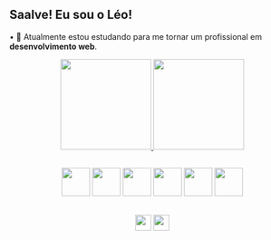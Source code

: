## Saalve! Eu sou o Léo!
• 📌 Atualmente estou estudando para me tornar um profissional em <strong>desenvolvimento web</strong>.

<div align="center">
    <a href="https://github.com/leOhsantos">
        <img height="160em" src="https://github-readme-stats.vercel.app/api?username=leOhsantos&theme=dracula"/>
        <img height="160em" src="https://github-readme-stats.vercel.app/api/top-langs/?username=leOhsantos&layout=compact&theme=dracula&langs_count=3"/>
    </a>
</div>

##

<div align="center">
<img src="https://cdn.jsdelivr.net/gh/devicons/devicon/icons/html5/html5-original.svg" height="50em">
<img src="https://cdn.jsdelivr.net/gh/devicons/devicon/icons/css3/css3-original.svg" height="50em">  
<img src="https://cdn.jsdelivr.net/gh/devicons/devicon/icons/javascript/javascript-original.svg" height="50em"> 
<img src="https://cdn.jsdelivr.net/gh/devicons/devicon/icons/bootstrap/bootstrap-original.svg" height="50em">      
<img src="https://cdn.jsdelivr.net/gh/devicons/devicon/icons/php/php-original.svg" height="50em" >
<img src="https://cdn.jsdelivr.net/gh/devicons/devicon/icons/mysql/mysql-original-wordmark.svg" height="50em">  
</div>

##

<div align="center">
<a href="mailto:leonardo.santos191004@gmail.com">
<img src="https://img.shields.io/badge/Gmail-D14836?style=for-the-badge&logo=gmail&logoColor=white" height="28em"></a>
<a href="#">
<img src="https://img.shields.io/badge/LinkedIn-0077B5?style=for-the-badge&logo=linkedin&logoColor=white" height="28em"></a>
</div>